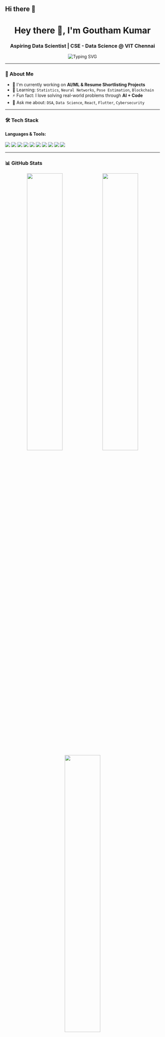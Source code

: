 ## Hi there 👋
<!-- Profile README for goutham-751 -->

<h1 align="center">Hey there 👋, I'm Goutham Kumar</h1>
<h3 align="center">Aspiring Data Scientist | CSE - Data Science @ VIT Chennai</h3>

<p align="center">
  <img src="https://readme-typing-svg.demolab.com?font=Fira+Code&weight=500&size=22&pause=1000&center=true&vCenter=true&multiline=true&width=500&height=60&lines=🚀+AI%2FML+Enthusiast;💻+Flutter+%7C+React+%7C+Python+%7C+Java;📊+Data+Science+%7C+Machine+Learning;🛡️+Cybersecurity+%7C+CTF+Player" alt="Typing SVG" />
</p>

---

### 🧠 About Me
- 🔭 I'm currently working on **AI/ML & Resume Shortlisting Projects**
- 🌱 Learning: `Statistics`, `Neural Networks`, `Pose Estimation`, `Blockchain`
- ⚡ Fun fact: I love solving real-world problems through **AI + Code**
- 💬 Ask me about: `DSA`, `Data Science`, `React`, `Flutter`, `Cybersecurity`

---

### 🛠️ Tech Stack
#### Languages & Tools:
<p align="left">
  <img src="https://img.shields.io/badge/Python-3776AB.svg?style=for-the-badge&logo=python&logoColor=white"/>
  <img src="https://img.shields.io/badge/Java-007396.svg?style=for-the-badge&logo=java&logoColor=white"/>
  <img src="https://img.shields.io/badge/C-00599C.svg?style=for-the-badge&logo=c&logoColor=white"/>
  <img src="https://img.shields.io/badge/C++-00599C.svg?style=for-the-badge&logo=c%2B%2B&logoColor=white"/>
  <img src="https://img.shields.io/badge/Flutter-02569B.svg?style=for-the-badge&logo=flutter&logoColor=white"/>
  <img src="https://img.shields.io/badge/React-20232A.svg?style=for-the-badge&logo=react&logoColor=61DAFB"/>
  <img src="https://img.shields.io/badge/TensorFlow-FF6F00.svg?style=for-the-badge&logo=tensorflow&logoColor=white"/>
  <img src="https://img.shields.io/badge/Scikit_Learn-F7931E?style=for-the-badge&logo=scikit-learn&logoColor=white"/>
  <img src="https://img.shields.io/badge/MySQL-4479A1.svg?style=for-the-badge&logo=mysql&logoColor=white"/>
  <img src="https://img.shields.io/badge/Git-F05032.svg?style=for-the-badge&logo=git&logoColor=white"/>
</p>

---

### 📊 GitHub Stats
<p align="center">
  <img width="48%" src="https://github-readme-stats.vercel.app/api?username=goutham-751&show_icons=true&theme=tokyonight&hide_border=true"/>
  <img width="48%" src="https://github-readme-streak-stats.herokuapp.com?user=goutham-751&theme=tokyonight&hide_border=true"/>
</p>
<p align="center">
  <img width="48%" src="https://github-readme-stats.vercel.app/api/top-langs/?username=goutham-751&layout=compact&theme=tokyonight&hide_border=true"/>
</p>

---

### 🌐 Connect with Me
<p>
  <a href="https://www.linkedin.com/in/gouthamkumar751/" target="_blank">
    <img src="https://img.shields.io/badge/LinkedIn-0A66C2?style=for-the-badge&logo=linkedin&logoColor=white" />
  </a>
  <a href="mailto:gouthamkumarofficial751@gmail.com">
    <img src="https://img.shields.io/badge/Gmail-EA4335?style=for-the-badge&logo=gmail&logoColor=white" />
  </a>
</p>

---

### ✨ Fun Projects
- 🔍 **Resume Screening Bot (LLM-based)** – GPT + LangChain + Vector DB
- 🐥 **Chicken Disease Classification** – CNN + TensorFlow
- ⚡ **Credit Card Fraud Detection** – ML + EDA + Deployment
- 🧠 **FitFusion AI Coach** – React Native + Pose Estimation (MoveNet)

---

> ⚡ _“Code with purpose, debug with passion!”_


<!--
**goutham-751/goutham-751** is a ✨ _special_ ✨ repository because its `README.md` (this file) appears on your GitHub profile.

Here are some ideas to get you started:

- 🔭 I’m currently working on ...
- 🌱 I’m currently learning ...
- 👯 I’m looking to collaborate on ...
- 🤔 I’m looking for help with ...
- 💬 Ask me about ...
- 📫 How to reach me: ...
- 😄 Pronouns: ...
- ⚡ Fun fact: ...
-->
